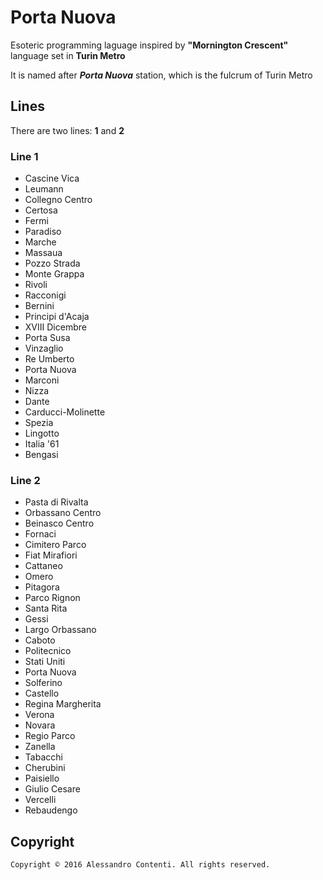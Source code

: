 # Porta Nuova

Esoteric programming laguage inspired by __"Mornington Crescent"__ language set in __Turin Metro__

It is named after ___Porta Nuova___ station, which is the fulcrum of Turin Metro

## Lines

There are two lines: __1__ and __2__

### Line 1

- Cascine Vica
- Leumann
- Collegno Centro
- Certosa
- Fermi
- Paradiso
- Marche
- Massaua
- Pozzo Strada
- Monte Grappa
- Rivoli
- Racconigi
- Bernini
- Principi d'Acaja
- XVIII Dicembre
- Porta Susa
- Vinzaglio
- Re Umberto
- Porta Nuova
- Marconi
- Nizza
- Dante
- Carducci-Molinette
- Spezia
- Lingotto
- Italia '61
- Bengasi

### Line 2

- Pasta di Rivalta
- Orbassano Centro
- Beinasco Centro
- Fornaci
- Cimitero Parco
- Fiat Mirafiori
- Cattaneo
- Omero
- Pitagora
- Parco Rignon
- Santa Rita
- Gessi
- Largo Orbassano
- Caboto
- Politecnico
- Stati Uniti
- Porta Nuova
- Solferino
- Castello
- Regina Margherita
- Verona
- Novara
- Regio Parco
- Zanella
- Tabacchi
- Cherubini
- Paisiello
- Giulio Cesare
- Vercelli
- Rebaudengo

## Copyright

	Copyright © 2016 Alessandro Contenti. All rights reserved.
